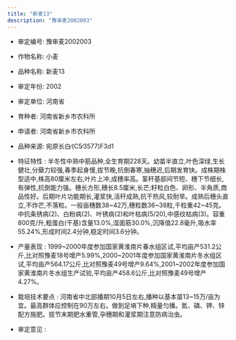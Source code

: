 ```yaml
---
title: "新麦13"
description: "豫审麦2002003"
---
```

* 审定编号:  豫审麦2002003

*  作物名称:  小麦

*  品种名称:  新麦13

*  审定年份:  2002

*  审定单位:  河南省

* 育种者:  河南省新乡市农科所

*  申请者:  河南省新乡市农科所

*  品种来源:  宛原长白∕(C5∕3577)F3d1

*  特征特性 : 
半冬性中熟中筋品种,全生育期228天。幼苗半直立,叶色深绿,生长健壮,分蘖力较强,春季起身慢,拔节晚,抗倒春寒,抽穗迟,后期发育快。成株期株型适中,株高80厘米左右,叶片上冲,成穗率高。茎秆基部间节短、穗下节细长,有弹性,抗倒能力强。穗长方形,穗长8.5厘米,长芒;籽粒白色、卵形、半角质,商品性好。后期叶片功能期长,灌浆快,活秆成熟,抗干热风,较耐旱。成熟后穗头直立,不炸芒,不落粒。一般亩穗数38~42万,穗粒数36~38粒,千粒重42~45克。中抗条锈病(2)、白粉病(2)、叶锈病(2)和叶枯病(5/20),中感纹枯病(3)。容重800克/升,粗蛋白(干基)含量13.0%,湿面筋30.0%,沉降值22.8毫升,吸水率55.24%,形成时间2.4分钟,稳定时间3.6分钟。
 
*  产量表现 : 
1999~2000年度参加国家黄淮南片春水组区试,平均亩产531.2公斤,比对照豫麦18号增产5.99%,2000~2001年度参加国家黄淮南片冬水组区试,平均亩产564.17公斤,比对照豫麦49号增产9.64%,2001~2002年度参加国家黄淮南片冬水组生产试验,平均亩产458.6公斤,比对照豫麦49号增产4.27%。

*  栽培技术要点 : 
河南省中北部播期10月5日左右,播种以基本苗13~15万/亩为宜。最高群体应控制在90万左右。做到足墒下种,精量匀播。氮、磷、钾、锌配方施肥。拔节末期肥水重管,孕穗期和灌浆期注意防病治虫。

*  审定意见 : 

